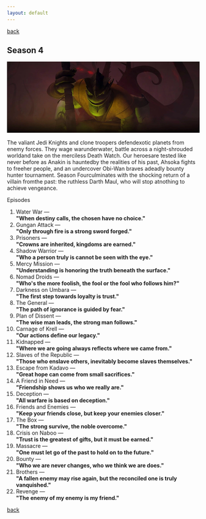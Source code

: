 ```yaml
---
layout: default
---
```


[back](./)

## Season 4

![Season 4 Image](./assets/img/season4.webp)

The valiant Jedi Knights and clone troopers defendexotic planets from enemy forces. They wage warunderwater, battle across a night-shrouded worldand take on the merciless Death Watch. Our heroesare tested like never before as Anakin is hauntedby the realities of his past, Ahsoka fights to freeher people, and an undercover Obi-Wan braves adeadly bounty hunter tournament. Season Fourculminates with the shocking return of a villain fromthe past: the ruthless Darth Maul, who will stop atnothing to achieve vengeance.

Episodes

1. Water War —\
**"When destiny calls, the chosen have no choice."**
1. Gungan Attack —\
**"Only through fire is a strong sword forged."**
1. Prisoners —\
**"Crowns are inherited, kingdoms are earned."**
1. Shadow Warrior —\
**"Who a person truly is cannot be seen with the eye."**
1. Mercy Mission —\
**"Understanding is honoring the truth beneath the surface."**
1. Nomad Droids —\
**"Who's the more foolish, the fool or the fool who follows him?"**
1. Darkness on Umbara —\
**"The first step towards loyalty is trust."**
1. The General —\
**"The path of ignorance is guided by fear."**
1. Plan of Dissent —\
**"The wise man leads, the strong man follows."**
1. Carnage of Krell —\
**"Our actions define our legacy."**
1. Kidnapped —\
**"Where we are going always reflects where we came from."**
1. Slaves of the Republic —\
**"Those who enslave others, inevitably become slaves themselves."**
1. Escape from Kadavo —\
**"Great hope can come from small sacrifices."**
1. A Friend in Need —\
**"Friendship shows us who we really are."**
1. Deception —\
**"All warfare is based on deception."**
1. Friends and Enemies —\
**"Keep your friends close, but keep your enemies closer."**
1. The Box —\
**"The strong survive, the noble overcome."**
1. Crisis on Naboo —\
**"Trust is the greatest of gifts, but it must be earned."**
1. Massacre —\
**"One must let go of the past to hold on to the future."**
1. Bounty —\
**"Who we are never changes, who we think we are does."**
1. Brothers —\
**"A fallen enemy may rise again, but the reconciled one is truly vanquished."**
1. Revenge —\
**"The enemy of my enemy is my friend."**

[back](./)
